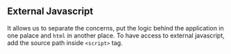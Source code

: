 ## External Javascript
It allows us to separate the concerns, put the logic behind the application in one palace and `html` in another place.
To have access to external javascript, add the source path inside `<script>` tag.

```



```